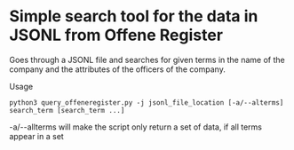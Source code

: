 Simple search tool for the data in JSONL from Offene Register
===============

Goes through a JSONL file and searches for given terms in the name of the company and the attributes of the officers of the company.

Usage

```
python3 query_offeneregister.py -j jsonl_file_location [-a/--alterms] search_term [search_term ...]
```

-a/--allterms will make the script only return a set of data, if all terms appear in a set